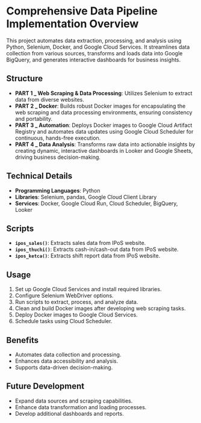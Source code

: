 # Comprehensive Data Pipeline Implementation Overview

This project automates data extraction, processing, and analysis using Python, Selenium, Docker, and Google Cloud Services. It streamlines data collection from various sources, transforms and loads data into Google BigQuery, and generates interactive dashboards for business insights.

## Structure

- **PART 1 _ Web Scraping & Data Processing**: Utilizes Selenium to extract data from diverse websites.
- **PART 2 _ Docker**: Builds robust Docker images for encapsulating the web scraping and data processing environments, ensuring consistency and portability.
- **PART 3 _ Automation**: Deploys Docker images to Google Cloud Artifact Registry and automates data updates using Google Cloud Scheduler for continuous, hands-free execution.
- **PART 4 _ Data Analysis**: Transforms raw data into actionable insights by creating dynamic, interactive dashboards in Looker and Google Sheets, driving business decision-making.

## Technical Details

- **Programming Languages**: Python
- **Libraries**: Selenium, pandas, Google Cloud Client Library
- **Services**: Docker, Google Cloud Run, Cloud Scheduler, BigQuery, Looker

## Scripts

- **`ipos_sales()`**: Extracts sales data from IPoS website.
- **`ipos_thuchi()`**: Extracts cash-in/cash-out data from IPoS website.
- **`ipos_ketca()`**: Extracts shift report data from IPoS website.

## Usage

1. Set up Google Cloud Services and install required libraries.
2. Configure Selenium WebDriver options.
3. Run scripts to extract, process, and analyze data.
4. Clean and build Docker images after developing web scraping tasks.
5. Deploy Docker images to Google Cloud Services.
6. Schedule tasks using Cloud Scheduler.

## Benefits

- Automates data collection and processing.
- Enhances data accessibility and analysis.
- Supports data-driven decision-making.

## Future Development

- Expand data sources and scraping capabilities.
- Enhance data transformation and loading processes.
- Develop additional dashboards and reports.

